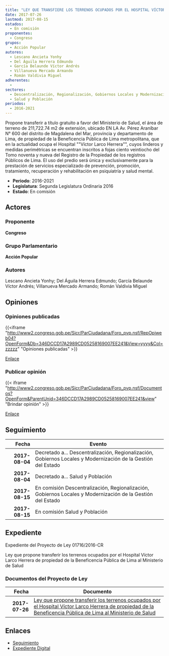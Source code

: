 ```yaml
---
title: "LEY QUE TRANSFIERE LOS TERRENOS OCUPADOS POR EL HOSPITAL VÍCTOR LARCO HERRERA AL MINISTERIO DE SALUD"
date: 2017-07-26
lastmod: 2017-08-15
estados: 
  - En comisión
proponentes: 
  - Congreso
grupos: 
  - Acción Popular
autores: 
  - Lescano Ancieta Yonhy
  - Del Águila Herrera Edmundo
  - García Belaunde Víctor Andrés
  - Villanueva Mercado Armando
  - Román Valdivia Miguel
adherentes: 
  - 
sectores: 
  - Descentralización, Regionalización, Gobiernos Locales y Modernización de la Gestión del Estado
  - Salud y Población
periodos: 
  - 2016-2021
---
```


Propone transferir a título gratuito a favor del Ministerio de Salud, el área de terreno de 211,722.74 m2 de extensión, ubicado EN LA Av. Pérez Araníbar N° 600 del distrito de Magdalena del Mar, provincia y departamento de Lima, de propiedad de la Beneficencia Pública de Lima metropolitana, que en la actualidad ocupa el Hospital ""Víctor Larco Herrera"", cuyos linderos y medidas perimétricas se encuentran inscritos a fojas ciento veintiocho del Tomo noventa y nueva del Registro de la Propiedad de los registros Públicos de Lima. El uso del predio será única y exclusivamente para la prestación de servicios especializado de prevención, promoción, tratamiento, recuperación y rehabilitación en psiquiatría y salud mental.

- **Periodo**: 2016-2021
- **Legislatura**: Segunda Legislatura Ordinaria 2016
- **Estado**: En comisión

## Actores

### Proponente

**Congreso**

### Grupo Parlamentario

**Acción Popular**

### Autores

Lescano Ancieta Yonhy; Del Águila Herrera Edmundo; García Belaunde Víctor Andrés; Villanueva Mercado Armando; Román Valdivia Miguel


## Opiniones

### Opiniones publicadas

{{<iframe "http://www2.congreso.gob.pe/Sicr/ParCiudadana/Foro_pvp.nsf/RepOpiweb04?OpenForm&Db=346DCCD17A2989CD05258169007EE241&View=yyyy&Col=zzzzz" "Opiniones publicadas" >}}

[Enlace](http://www2.congreso.gob.pe/Sicr/ParCiudadana/Foro_pvp.nsf/RepOpiweb04?OpenForm&Db=346DCCD17A2989CD05258169007EE241&View=yyyy&Col=zzzzz)
### Publicar opinión

{{< iframe "http://www2.congreso.gob.pe/Sicr/ParCiudadana/Foro_pvp.nsf/Documentos?OpenForm&ParentUnid=346DCCD17A2989CD05258169007EE241&view" "Brindar opinión" >}}

[Enlace](http://www2.congreso.gob.pe/Sicr/ParCiudadana/Foro_pvp.nsf/Documentos?OpenForm&ParentUnid=346DCCD17A2989CD05258169007EE241&view)

## Seguimiento

| Fecha | Evento |
|------:|--------|
| **2017-08-04** | Decretado a... Descentralización, Regionalización, Gobiernos Locales y Modernización de la Gestión del Estado|
| **2017-08-04** | Decretado a... Salud y Población|
| **2017-08-15** | En comisión Descentralización, Regionalización, Gobiernos Locales y Modernización de la Gestión del Estado|
| **2017-08-15** | En comisión Salud y Población|


## Expediente

Expediente del Proyecto de Ley 01716/2016-CR

Ley que propone transferir los terrenos ocupados por el Hospital Víctor Larco Herrera de propiedad de la Beneficencia Pública de Lima al Ministerio de Salud


### Documentos del Proyecto de Ley

| Fecha | Documento |
|------:|--------|
| **2017-07-26** | [Ley que propone transferir los terrenos ocupados por el Hospital Víctor Larco Herrera de propiedad de la Beneficencia Pública de Lima al Ministerio de Salud](http://www.leyes.congreso.gob.pe/Documentos/2016_2021/Proyectos_de_Ley_y_de_Resoluciones_Legislativas/PL0171620170726.PDF) |

## Enlaces 

- [Seguimiento](http://www2.congreso.gob.pe/Sicr/TraDocEstProc/CLProLey2016.nsf/f7fff46988ca05b1052578e100829cc7/8b6eef39290b477405258169007c0b71?OpenDocument)
- [Expediente Digital](http://www2.congreso.gob.pe/Sicr/TraDocEstProc/CLProLey2016.nsf/f7fff46988ca05b1052578e100829cc7/8b6eef39290b477405258169007c0b71?OpenDocument&Click=05257FB7005EB655.eb71d0cf91d8294e05256cdf006b5706/$Body/0.1C6C)
